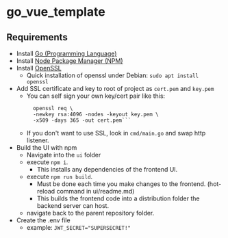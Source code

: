 # go_vue_template

## Requirements

* Install [Go (Programming Language)](https://go.dev/dl/)
* Install [Node Package Manager (NPM)](https://docs.npmjs.com/downloading-and-installing-node-js-and-npm)
* Install [OpenSSL](https://www.openssl.org/source/)
  * Quick installation of openssl under Debian: `sudo apt install openssl`
* Add SSL certificate and key to root of project as `cert.pem` and `key.pem`
  * You can self sign your own key/cert pair like this: 
      ```
        openssl req \
        -newkey rsa:4096 -nodes -keyout key.pem \
        -x509 -days 365 -out cert.pem```
  * If you don't want to use SSL, look in `cmd/main.go` and swap http listener.
* Build the UI with npm
  * Navigate into the `ui` folder
  * execute `npm i`.
    * This installs any dependencies of the frontend UI.
  * execute `npm run build`.
    * Must be done each time you make changes to the frontend. (hot-reload command in ui/readme.md)
    * This builds the frontend code into a distribution folder the backend server can host.
  * navigate back to the parent repository folder.
* Create the .env file
  * example: 
        ```
          JWT_SECRET="SUPERSECRET!"
        ```
